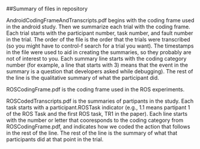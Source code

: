##Summary of files in repository

AndroidCodingFrameAndTranscripts.pdf begins with the coding frame used in the android study.
Then we summarize each trial with the coding frame. Each trial starts with the participant number,
task number, and fault number in the trial. The order of the file is the order that the trials
were transcribed (so you might have to control-f search for a trial you want). The timestamps in 
the file were used to aid in creating the summaries, so they probably are not of interest to 
you. Each summary line starts with the coding category number (for example, a line that 
starts with 3) means that the event in the summary is a question that developers asked 
while debugging). The rest of the line is the qualitative summary of what the participant 
did.

ROSCodingFrame.pdf is the coding frame used in the ROS experiments. 

ROSCodedTranscripts.pdf is the summaries of partipants in the study. Each task starts with a 
participant.ROSTask indicator (e.g., 1.1 means partipant 1 of the ROS Task and the first ROS 
task, TR1 in the paper). Each line starts with the number or letter that cooresponds to the 
coding category from ROSCodingFrame.pdf, and indicates how we coded the action that 
follows in the rest of the line. The rest of the line is the summary of what that participants
did at that point in the trial.


